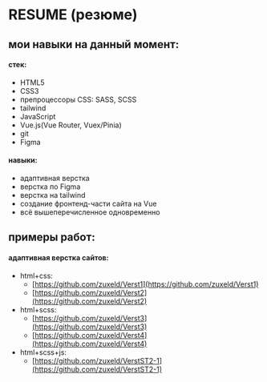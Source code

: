 # RESUME (резюме)
## мои навыки на данный момент:  
#### **стек**:   
* HTML5  
* CSS3  
* препроцессоры CSS: SASS, SCSS  
* tailwind  
* JavaScript  
* Vue.js(Vue Router, Vuex/Pinia)
* git  
* Figma

#### **навыки**:  
* адаптивная верстка  
* верстка по Figma  
* верстка на tailwind  
* создание фронтенд-части сайта на Vue  
* всё вышеперечисленное одновременно  


## примеры работ:  
#### адаптивная верстка сайтов:  
* html+css:  
    - [https://github.com/zuxeld/Verst1](https://github.com/zuxeld/Verst1)  
    - [https://github.com/zuxeld/Verst2](https://github.com/zuxeld/Verst2)  
* html+scss:  
    - [https://github.com/zuxeld/Verst3](https://github.com/zuxeld/Verst3)  
    - [https://github.com/zuxeld/Verst4](https://github.com/zuxeld/Verst4)  
* html+scss+js:  
    - [https://github.com/zuxeld/VerstST2-1](https://github.com/zuxeld/VerstST2-1)  
